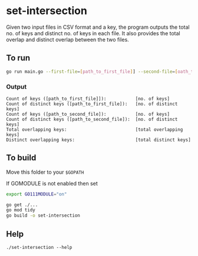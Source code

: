 # set-intersection

Given two input files in CSV format and a key, the program outputs the total no. of keys and distinct no. of keys in each file. It also provides the total overlap and distinct overlap between the two files.

## To run

```sh
go run main.go --first-file=[path_to_first_file]] --second-file=[oath_to_second_file] --key=foo
```

### Output

```text
Count of keys ([path_to_first_file]]):           [no. of keys]
Count of distinct keys ([path_to_first_file]):   [no. of distinct keys]
Count of keys ([path_to_second_file]):           [no. of keys]
Count of distinct keys ([path_to_second_file]):  [no. of distinct keys]
Total overlapping keys:                          [total overlapping keys]
Distinct overlapping keys:                       [total distinct keys]
```

## To build

Move this folder to your `$GOPATH`

If GOMODULE is not enabled then set

```sh
export GO111MODULE="on"
```

```sh
go get ./...
go mod tidy
go build -o set-intersection 

```

## Help

```text
./set-intersection --help
```
